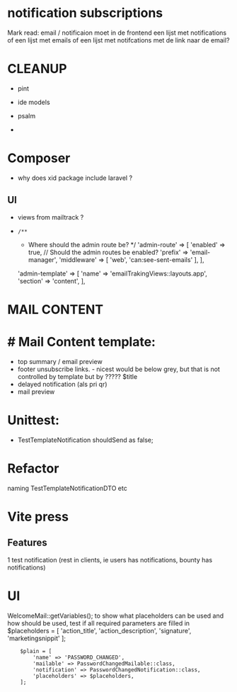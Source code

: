# notification subscriptions

Mark read: email / notificaion
moet in de frontend een lijst met notifications of een lijst met emails of een lijst met notifcations met de link naar de email?

# CLEANUP
- pint
- ide models
- psalm

- 
# Composer
- why does xid package include laravel ?

## UI
- views from mailtrack ?
-     /**
    * Where should the admin route be?
      */
      'admin-route' => [
      'enabled' => true, // Should the admin routes be enabled?
      'prefix' => 'email-manager',
      'middleware' => [
      'web',
      'can:see-sent-emails'
      ],
      ],

  'admin-template' => [
  'name' => 'emailTrakingViews::layouts.app',
  'section' => 'content',
  ],

# MAIL CONTENT
# # Mail Content template:
- top summary / email preview
- footer unsubscribe links. - nicest would be below grey, but that is not controlled by template but by ????? $title
- delayed notification (als pri qr)
- mail preview


# Unittest:
- TestTemplateNotification shouldSend as false;


# Refactor 
naming TestTemplateNotificationDTO etc

# Vite press

## Features
1 test notification (rest in clients, ie users has notifications, bounty has notifications)

# UI
WelcomeMail::getVariables();
to show what placeholders can be used and how should be used, test if all required parameters are filled in
$placeholders = [
'action_title',
'action_description',
'signature',
'marketingsnippit'
];

        $plain = [
            'name' => 'PASSWORD_CHANGED',
            'mailable' => PasswordChangedMailable::class,
            'notification' => PasswordChangedNotification::class,
            'placeholders' => $placeholders,
        ];
